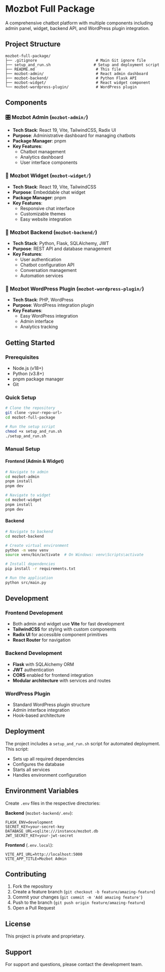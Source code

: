 # Mozbot Full Package

A comprehensive chatbot platform with multiple components including admin panel, widget, backend API, and WordPress plugin integration.

## Project Structure

```
mozbot-full-package/
├── .gitignore                          # Main Git ignore file
├── setup_and_run.sh                   # Setup and deployment script  
├── README.md                           # This file
├── mozbot-admin/                       # React admin dashboard
├── mozbot-backend/                     # Python Flask API
├── mozbot-widget/                      # React widget component  
└── mozbot-wordpress-plugin/            # WordPress plugin
```

## Components

### 🎛️ Mozbot Admin (`mozbot-admin/`)

- **Tech Stack**: React 19, Vite, TailwindCSS, Radix UI
- **Purpose**: Administrative dashboard for managing chatbots
- **Package Manager**: pnpm
- **Key Features**:
  - Chatbot management
  - Analytics dashboard  
  - User interface components

### 🤖 Mozbot Widget (`mozbot-widget/`)

- **Tech Stack**: React 19, Vite, TailwindCSS
- **Purpose**: Embeddable chat widget
- **Package Manager**: pnpm
- **Key Features**:
  - Responsive chat interface
  - Customizable themes
  - Easy website integration

### 🔧 Mozbot Backend (`mozbot-backend/`)

- **Tech Stack**: Python, Flask, SQLAlchemy, JWT
- **Purpose**: REST API and database management
- **Key Features**:
  - User authentication
  - Chatbot configuration API
  - Conversation management
  - Automation services

### 🔌 Mozbot WordPress Plugin (`mozbot-wordpress-plugin/`)

- **Tech Stack**: PHP, WordPress
- **Purpose**: WordPress integration plugin
- **Key Features**:
  - Easy WordPress integration
  - Admin interface
  - Analytics tracking

## Getting Started

### Prerequisites

- Node.js (v18+)
- Python (v3.8+)
- pnpm package manager
- Git

### Quick Setup

```bash
# Clone the repository
git clone <your-repo-url>
cd mozbot-full-package

# Run the setup script
chmod +x setup_and_run.sh
./setup_and_run.sh
```

### Manual Setup

#### Frontend (Admin & Widget)

```bash
# Navigate to admin
cd mozbot-admin
pnpm install
pnpm dev

# Navigate to widget  
cd mozbot-widget
pnpm install
pnpm dev
```

#### Backend

```bash
# Navigate to backend
cd mozbot-backend

# Create virtual environment
python -m venv venv
source venv/bin/activate  # On Windows: venv\Scripts\activate

# Install dependencies
pip install -r requirements.txt

# Run the application
python src/main.py
```

## Development

### Frontend Development

- Both admin and widget use **Vite** for fast development
- **TailwindCSS** for styling with custom components
- **Radix UI** for accessible component primitives
- **React Router** for navigation

### Backend Development  

- **Flask** with SQLAlchemy ORM
- **JWT** authentication
- **CORS** enabled for frontend integration
- **Modular architecture** with services and routes

### WordPress Plugin

- Standard WordPress plugin structure
- Admin interface integration
- Hook-based architecture

## Deployment

The project includes a `setup_and_run.sh` script for automated deployment. This script:

- Sets up all required dependencies
- Configures the database
- Starts all services
- Handles environment configuration

## Environment Variables

Create `.env` files in the respective directories:

**Backend** (`mozbot-backend/.env`):

```env
FLASK_ENV=development
SECRET_KEY=your-secret-key
DATABASE_URL=sqlite:///instance/mozbot.db
JWT_SECRET_KEY=your-jwt-secret
```

**Frontend** (`.env.local`):

```env
VITE_API_URL=http://localhost:5000
VITE_APP_TITLE=Mozbot Admin
```

## Contributing

1. Fork the repository
2. Create a feature branch (`git checkout -b feature/amazing-feature`)
3. Commit your changes (`git commit -m 'Add amazing feature'`)
4. Push to the branch (`git push origin feature/amazing-feature`)
5. Open a Pull Request

## License

This project is private and proprietary.

## Support

For support and questions, please contact the development team.
